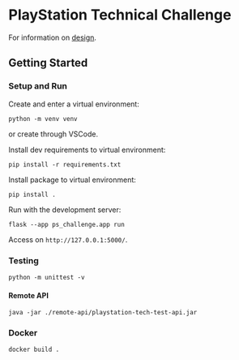 # PlayStation Technical Challenge

For information on [design](./docs/design/index.md).

## Getting Started

### Setup and Run

Create and enter a virtual environment:

    python -m venv venv

or create through VSCode.

Install dev requirements to virtual environment:

    pip install -r requirements.txt

Install package to virtual environment:

    pip install .

Run with the development server:

    flask --app ps_challenge.app run

Access on `http://127.0.0.1:5000/`.

### Testing

    python -m unittest -v

#### Remote API

    java -jar ./remote-api/playstation-tech-test-api.jar

### Docker

    docker build .